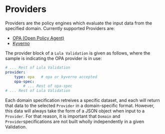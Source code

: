 # Providers

Providers are the policy engines which evaluate the input data from the specified domain. Currently supported Providers are:

* [OPA (Open Policy Agent)](opa-provider.md)
* [Kyverno](kyverno-provider.md)

The provider block of a `Lula Validation` is given as follows, where the sample is indicating the OPA provider is in use:
```yaml
# ... Rest of Lula Validation
provider:
    type: opa   # opa or kyverno accepted
    opa-spec:
        # ... Rest of opa-spec
# ... Rest of Lula Validation
```

Each domain specification retreives a specific dataset, and each will return that data to the selected `Provider` in a domain-specific format. However, this data will always take the form of a JSON object when input to a `Provider`. For that reason, it is important that `Domain` and `Provider`specifications are not built wholly independently in a given Validation.
